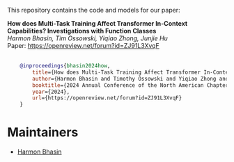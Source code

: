 This repository contains the code and models for our paper:

**How does Multi-Task Training Affect Transformer In-Context Capabilities? Investigations with Function Classes** <br>
*Harmon Bhasin, Tim Ossowski, Yiqiao Zhong, Junjie Hu* <br>
Paper: https://openreview.net/forum?id=ZJ91L3XvqF <br><br>

```bibtex
    @inproceedings{bhasin2024how,
        title={How does Multi-Task Training Affect Transformer In-Context Capabilities? Investigations with Function Classes},
        author={Harmon Bhasin and Timothy Ossowski and Yiqiao Zhong and Junjie Hu},
        booktitle={2024 Annual Conference of the North American Chapter of the Association for Computational Linguistics},
        year={2024},
        url={https://openreview.net/forum?id=ZJ91L3XvqF}
    }
```

# Maintainers
* [Harmon Bhasin](https://harmonbhasin.com/)
